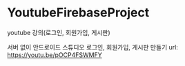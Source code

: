 # YoutubeFirebaseProject
youtube 강의(로그인, 회원가입, 게시판)

서버 없이 안드로이드 스튜디오 로그인, 회원가입, 게시판 만들기
url: https://youtu.be/pOCP4FSWMFY
